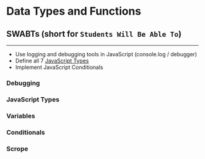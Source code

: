 # Data Types and Functions

## SWABTs (short for `Students Will Be Able To`)
--- 
* Use logging and debugging tools in JavaScript (console.log / debugger)
* Define all 7 [JavaScript Types](https://developer.mozilla.org/en-US/docs/Web/JavaScript/Data_structures#javascript_types)
* Implement JavaScript Conditionals

### Debugging

### JavaScript Types

### Variables

### Conditionals

### Scrope

